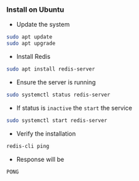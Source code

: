 ### Install on Ubuntu
- Update the system
```bash
sudo apt update
sudo apt upgrade
```
- Install Redis
```bash
sudo apt install redis-server
```
- Ensure the server is running
```bash
sudo systemctl status redis-server
```
- If status is `inactive` the `start` the service
```bash
sudo systemctl start redis-server
```
- Verify the installation
```bash
redis-cli ping
```
- Response will be
```bash
PONG
```
